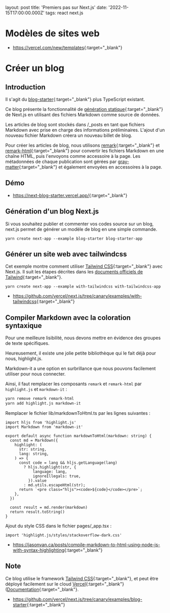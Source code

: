 layout: post
title: 'Premiers pas sur Next.js'
date: '2022-11-15T17:00:00.000Z'
tags: react next.js

# Modèles de sites web
* <https://vercel.com/new/templates>{:target="_blank"}

# Créer un blog
## Introduction

Il s'agit du [blog-starter](https://github.com/vercel/next.js/tree/canary/examples/blog-starter){:target="_blank"} plus TypeScript existant.

Ce blog présente la fonctionnalité de [génération statique](https://nextjs.org/docs/basic-features/pages){:target="_blank"} de Next.js en utilisant des fichiers Markdown comme source de données.

Les articles de blog sont stockés dans /_posts en tant que fichiers Markdown avec prise en charge des informations préliminaires. L'ajout d'un nouveau fichier Markdown créera un nouveau billet de blog.

Pour créer les articles de blog, nous utilisons [remark](https://github.com/remarkjs/remark){:target="_blank"} et [remark-html](https://github.com/remarkjs/remark-html){:target="_blank"} pour convertir les fichiers Markdown en une chaîne HTML, puis l'envoyons comme accessoire à la page. Les métadonnées de chaque publication sont gérées par [gray-matter](https://github.com/jonschlinkert/gray-matter){:target="_blank"} et également envoyées en accessoires à la page.

## Démo
* <https://next-blog-starter.vercel.app/>{:target="_blank"}

## Génération d'un blog Next.js

Si vous souhaitez publier et commenter vos codes source sur un blog, next.js permet de générer un modèle de blog en une simple commande.

```shell
yarn create next-app --example blog-starter blog-starter-app
```

## Générer un site web avec tailwindcss

Cet exemple montre comment utiliser [Tailwind CSS](https://tailwindcss.com/){:target="_blank"} avec Next.js. Il suit les étapes décrites dans les [documents officiels de Tailwind](https://tailwindcss.com/docs/guides/nextjs){:target="_blank"}.

```shell
yarn create next-app --example with-tailwindcss with-tailwindcss-app
```

* <https://github.com/vercel/next.js/tree/canary/examples/with-tailwindcss>{:target="_blank"}

## Compiler Markdown avec la coloration syntaxique
Pour une meilleure lisibilité, nous devons mettre en évidence des groupes de texte spécifiques.

Heureusement, il existe une jolie petite bibliothèque qui le fait déjà pour nous, highlight.js.

Markdown-it a une option en surbrillance que nous pouvons facilement utiliser pour nous connecter.

Ainsi, il faut remplacer les composants ``remark`` et ``remark-html`` par ``highlight.js`` et ``markdown-it`` :
```bash
yarn remove remark remark-html
yarn add highlight.js markdown-it
```

Remplacer le fichier lib/markdownToHtml.ts par les lignes suivantes :
```tsx
import hljs from 'highlight.js'
import Markdown from 'markdown-it'

export default async function markdownToHtml(markdown: string) {
  const md = Markdown({
    highlight: (
      str: string,
      lang: string,
    ) => {
      const code = lang && hljs.getLanguage(lang)
        ? hljs.highlight(str, {
            language: lang,
            ignoreIllegals: true,
          }).value
        : md.utils.escapeHtml(str);
      return `<pre class="hljs"><code>${code}</code></pre>`;
    },
  })

  const result = md.render(markdown)
  return result.toString()
}
```

Ajout du style CSS dans le fichier pages/_app.tsx :
```tsx
import 'highlight.js/styles/stackoverflow-dark.css'
```

* <https://jasonvan.ca/posts/compile-markdown-to-html-using-node-js-with-syntax-highlighting>{:target="_blank"}

## Note
Ce blog utilise le framework [Tailwind CSS](https://tailwindcss.com/){:target="_blank"}, et peut être déployé facilement sur le cloud [Vercel](https://vercel.com/new?utm_source=github&utm_medium=readme&utm_campaign=next-example){:target="_blank"} ([Documentation](https://nextjs.org/docs/deployment){:target="_blank"}.

* <https://github.com/vercel/next.js/tree/canary/examples/blog-starter>{:target="_blank"}
